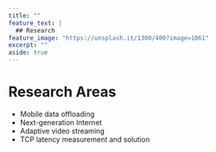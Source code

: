 ```yaml
---
title: ""
feature_text: |
  ## Research
feature_image: "https://unsplash.it/1300/400?image=1061"
excerpt: ""
aside: true
---
```

# Research Areas
* Mobile data offloading
* Next-generation Internet
* Adaptive video streaming
* TCP latency measurement and solution 
